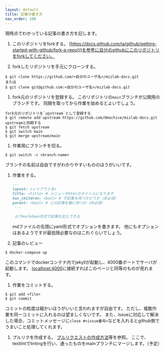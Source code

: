 ```yaml
---
layout: default
title: 記事の書き方
nav_order: 100
---
```


現時点でわかっている記事の書き方を記します。

1. このリポジトリをforkする。
[https://docs.github.com/ja/github/getting-started-with-github/fork-a-repo]()を参考に自分のgithubにこのリポジトリをforkしてください。

1. forkしたリポジトリを手元にクローンする。
```console
$ git clone https://github.com/<自分のユーザ名>/mizlab-docs.git
または
$ git clone git@github.com:<自分のユーザ名>/mizlab-docs.git 
```

1. fork元のリポジトリを登録する。
このリポジトリの`main`ブランチが公開用のブランチです。
同期を取ってから作業を始めるとよいでしょう。
```console
fork元のリポジトリを`upstream`として登録する
$ git remote add upstream https://github.com/Omochice/mizlab-docs.git
upstreamと同期する
$ git fetch upstream
$ git switch main 
$ git merge upstream/main
```

1. 作業用にブランチを切る。
```console
$ git switch -c <branch-name>
```
ブランチの名前は自由ですがわかりやすいもののほうがいいです。

1. 作業をする。

   ```markdown
   --- 
   layout: <レイアウト名>
   title: <title> # メニューやhtmlのタイトルになります
   has_children: <bool> # 子記事を持つかどうか（非必須）
   parent: <bool> # どの記事を親に持つか（非必須）
    ---
   
    以下markdown形式で記事を記入できる
    ```
    mdファイルの先頭にyaml形式でオプションを書きます。
    他にもオプションはあるようですが最低限必要なのはこれぐらいでしょう。

1. 記事のレビュー
```console 
$ docker-compose up
```
このコマンドでdockerコンテナ内でjekyllが起動し、4000番ポートでサーバが起動します。
[localhost:4000]()に接続すればこのページと同等のものが見れます。

1. 作業をコミットする。
```console
$ git add <file>
$ git commit
```
コミットの粒度は細かいほうがいいと言われますが自由です。
ただし、複数作業を同一コミットに入れるのは望ましくないです。
また、issueに対応して解決した場合、コミットメッセージに`close #<issue番号>`などを入れるとgithub側でうまいこと処理してくれます。

1. プルリクを作成する。
[プルリクエストの作成方法](https://docs.github.com/ja/github/collaborating-with-issues-and-pull-requests/creating-a-pull-request)等を参照。
ここで、textlintでlintingを行い、通ったものをmainブランチにマージします。（予定）

